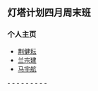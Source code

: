 ## 灯塔计划四月周末班

### 个人主页

- [荆健耘](src/jin/Testhtml/Aboutme.html)
- [兰宗建](src/lanzongjian/myHomepage0.html)
- [马宇航](src/ma/homepage.html)

-[]()
-[]()
-[]()
-[]()
-[]()
-[]()
-[]()
-[]()
-[]()